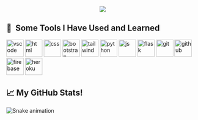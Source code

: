 <p align="center">
  <img
    src="https://capsule-render.vercel.app/api?text=👋 Hey Everyone! 🕹️&animation=fadeIn&type=waving&color=gradient&height=100" />
</p>

<h2> 🚀 &nbsp;Some Tools I Have Used and Learned</h2>
<div align="left">
<img src="https://cdn.jsdelivr.net/gh/devicons/devicon/icons/vscode/vscode-original.svg" alt="vscode" width="45"
  height="45" />
<img src="https://cdn.jsdelivr.net/gh/devicons/devicon/icons/html5/html5-original-wordmark.svg" alt="html" width="45"
  height="45" />
<img src="https://cdn.jsdelivr.net/gh/devicons/devicon/icons/css3/css3-plain-wordmark.svg" alt="css" width="45"
  height="45" />
<img src="https://cdn.jsdelivr.net/gh/devicons/devicon/icons/bootstrap/bootstrap-original-wordmark.svg" alt="bootstrap"
  width="45" height="45" />
<img src="https://cdn.jsdelivr.net/gh/devicons/devicon/icons/tailwindcss/tailwindcss-plain.svg" alt="tailwind"
  width="45" height="45" />
<img src="https://cdn.jsdelivr.net/gh/devicons/devicon/icons/python/python-original.svg" alt="python" width="45"
  height="45" />
<img src="https://cdn.jsdelivr.net/gh/devicons/devicon/icons/javascript/javascript-plain.svg" alt="js" width="45" height="45" />
<img src="https://cdn.jsdelivr.net/gh/devicons/devicon/icons/flask/flask-original.svg"  alt="flask" width="45" height="45" />
<img src="https://cdn.jsdelivr.net/gh/devicons/devicon/icons/git/git-original.svg" alt="git" width="45" height="45" />
<img src="https://cdn.jsdelivr.net/gh/devicons/devicon/icons/github/github-original.svg" alt="github" width="45" height="45" />
<img src="https://cdn.jsdelivr.net/gh/devicons/devicon/icons/firebase/firebase-plain.svg" alt="firebase" width="45" height="45" />
<img src="https://cdn.jsdelivr.net/gh/devicons/devicon/icons/heroku/heroku-original.svg" alt="heroku" width="45" height="45" />
</div>

<h2>📈  My GitHub Stats!</h2>

![Snake animation](https://github.com/thepiyushmalhotra/thepiyushmalhotra/blob/output/github-contribution-grid-snake.svg)